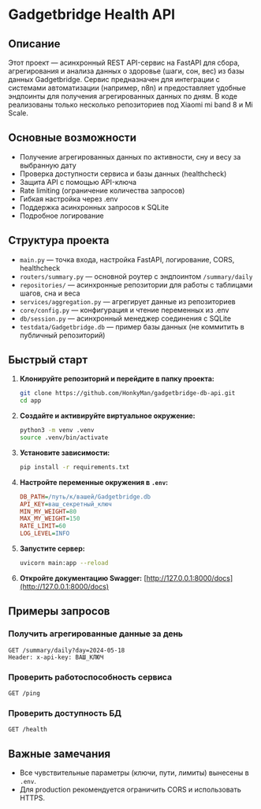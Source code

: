 # Gadgetbridge Health API

## Описание

Этот проект — асинхронный REST API-сервис на FastAPI для сбора, агрегирования и анализа данных о здоровье (шаги, сон, вес) из базы данных Gadgetbridge. Сервис предназначен для интеграции с системами автоматизации (например, n8n) и предоставляет удобные эндпоинты для получения агрегированных данных по дням.
В коде реализованы только несколько репозиториев под Xiaomi mi band 8 и Mi Scale. 

## Основные возможности
- Получение агрегированных данных по активности, сну и весу за выбранную дату
- Проверка доступности сервиса и базы данных (healthcheck)
- Защита API с помощью API-ключа
- Rate limiting (ограничение количества запросов)
- Гибкая настройка через .env
- Поддержка асинхронных запросов к SQLite
- Подробное логирование

## Структура проекта
- `main.py` — точка входа, настройка FastAPI, логирование, CORS, healthcheck
- `routers/summary.py` — основной роутер с эндпоинтом `/summary/daily`
- `repositories/` — асинхронные репозитории для работы с таблицами шагов, сна и веса
- `services/aggregation.py` — агрегирует данные из репозиториев
- `core/config.py` — конфигурация и чтение переменных из .env
- `db/session.py` — асинхронный менеджер соединения с SQLite
- `testdata/Gadgetbridge.db` — пример базы данных (не коммитить в публичный репозиторий)

## Быстрый старт

1. **Клонируйте репозиторий и перейдите в папку проекта:**
   ```sh
   git clone https://github.com/HonkyMan/gadgetbridge-db-api.git
   cd app
   ```

2. **Создайте и активируйте виртуальное окружение:**
   ```sh
   python3 -m venv .venv
   source .venv/bin/activate
   ```

3. **Установите зависимости:**
   ```sh
   pip install -r requirements.txt
   ```

4. **Настройте переменные окружения в `.env`:**
   ```ini
   DB_PATH=/путь/к/вашей/Gadgetbridge.db
   API_KEY=ваш_секретный_ключ
   MIN_MY_WEIGHT=80
   MAX_MY_WEIGHT=150
   RATE_LIMIT=60
   LOG_LEVEL=INFO
   ```

5. **Запустите сервер:**
   ```sh
   uvicorn main:app --reload
   ```

6. **Откройте документацию Swagger:**
   [http://127.0.0.1:8000/docs](http://127.0.0.1:8000/docs)

## Примеры запросов

### Получить агрегированные данные за день
```
GET /summary/daily?day=2024-05-18
Header: x-api-key: ВАШ_КЛЮЧ
```

### Проверить работоспособность сервиса
```
GET /ping
```

### Проверить доступность БД
```
GET /health
```

## Важные замечания
- Все чувствительные параметры (ключи, пути, лимиты) вынесены в `.env`.
- Для production рекомендуется ограничить CORS и использовать HTTPS.
